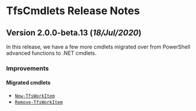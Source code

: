 # TfsCmdlets Release Notes

## Version 2.0.0-beta.13 (_18/Jul/2020_)

In this release, we have a few more cmdlets migrated over from PowerShell advanced functions to .NET cmdlets.

### Improvements

#### Migrated cmdlets

- [`New-TfsWorkItem`](https://tfscmdlets.dev/docs/cmdlets/ServiceHook/New-TfsWorkItem/)
- [`Remove-TfsWorkItem`](https://tfscmdlets.dev/docs/cmdlets/ServiceHook/New-TfsWorkItem/)